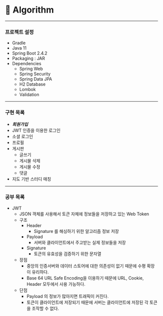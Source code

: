 # :wave: Algorithm
---
### 프로젝트 설정
- Gradle
- Java 11
- Spring Boot 2.4.2
- Packaging : JAR
- Dependencies
    - Spring Web
    - Spring Security
    - Spring Data JPA
    - H2 Database
    - Lombok
    - Validation

---
### 구현 목록
- **_회원가입_**
- JWT 인증을 이용한 로그인
- 소셜 로그인
- 프로필
- 게시판
    - 글쓰기
    - 게시물 삭제
    - 게시물 수정
    - 댓글
- 지도 기반 스터디 매칭
--- 
### 공부 목록
- JWT
    - JSON 객체를 사용해서 토큰 자체에 정보들을 저장하고 있는 Web Token
    - 구조
        - Header
            - Signature 를 해싱하기 위한 알고리즘 정보 저장
        - Payload
            - 서버와 클라이언트에서 주고받는 실제 정보들을 저장
        - Signature
            - 토큰의 유효성을 검증하기 위한 문자열
    - 장점
        - 중앙의 인증서버와 데이터 스토어에 대한 의존성이 없기 때문에 수평 확장이 유리하다.
        - Base 64 URL Safe Encoding을 이용하기 때문에 URL, Cookie, Header 모두에서 사용 가능하다.
    - 단점
        - Payload 의 정보가 많아지면 트래픽이 커진다.
        - 토큰이 클라이언트에 저장되기 때문에 서버는 클라이언트에 저장된 각 토큰을 조작할 수 없다.
            